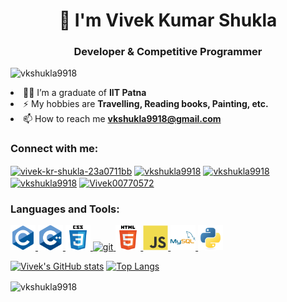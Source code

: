 <h1 align="center">👋 I'm Vivek Kumar Shukla</h1>
<h3 align="center">Developer & Competitive Programmer</h3>
<p align="left"> <img src="https://komarev.com/ghpvc/?username=vkshukla9918&label=Profile%20views&color=0e75b6&style=flat" alt="vkshukla9918" /> </

- 👨‍💻 I’m a graduate of **IIT Patna**
- ⚡ My hobbies are **Travelling, Reading books, Painting, etc.**
- 📫 How to reach me **vkshukla9918@gmail.com**

<h3 align="left">Connect with me:</h3>
<p align="left">
<a href="https://linkedin.com/in/vivek-kr-shukla-23a0711bb" target="blank"><img align="center" src="https://raw.githubusercontent.com/rahuldkjain/github-profile-readme-generator/master/src/images/icons/Social/linked-in-alt.svg" alt="vivek-kr-shukla-23a0711bb" height="30" width="40" /></a>
<a href="https://www.hackerrank.com/vkshukla9918" target="blank"><img align="center" src="https://raw.githubusercontent.com/rahuldkjain/github-profile-readme-generator/master/src/images/icons/Social/hackerrank.svg" alt="vkshukla9918" height="30" width="40" /></a>
<a href="https://www.hackerearth.com/@vkshukla9918" target="blank"><img align="center" src="https://raw.githubusercontent.com/rahuldkjain/github-profile-readme-generator/master/src/images/icons/Social/hackerearth.svg" alt="vkshukla9918" height="30" width="40" /></a>
<a href="https://www.codechef.com/users/vkshukla9918" target="blank"><img align="center" src="https://cdn.jsdelivr.net/npm/simple-icons@3.1.0/icons/codechef.svg" alt="vkshukla9918" height="30" width="40" /></a>
<a href="https://twitter.com/Vivek00770572" target="blank"><img align="center" src="https://raw.githubusercontent.com/rahuldkjain/github-profile-readme-generator/master/src/images/icons/Social/twitter.svg" alt="Vivek00770572" height="30" width="40" /></a>
</p>

<h3 align="left">Languages and Tools:</h3>
<p align="left">
<a href="https://www.cprogramming.com/" target="_blank" rel="noreferrer"> <img src="https://raw.githubusercontent.com/devicons/devicon/master/icons/c/c-original.svg" alt="c" width="40" height="40"/> </a> 
<a href="https://www.w3schools.com/cpp/" target="_blank" rel="noreferrer"> <img src="https://raw.githubusercontent.com/devicons/devicon/master/icons/cplusplus/cplusplus-original.svg" alt="cplusplus" width="40" height="40"/> </a> 
<a href="https://www.w3schools.com/css/" target="_blank" rel="noreferrer"> <img src="https://raw.githubusercontent.com/devicons/devicon/master/icons/css3/css3-original-wordmark.svg" alt="css3" width="40" height="40"/> </a> 
<a href="https://git-scm.com/" target="_blank" rel="noreferrer"> <img src="https://www.vectorlogo.zone/logos/git-scm/git-scm-icon.svg" alt="git" width="40" height="40"/> </a> 
<a href="https://www.w3.org/html/" target="_blank" rel="noreferrer"> <img src="https://raw.githubusercontent.com/devicons/devicon/master/icons/html5/html5-original-wordmark.svg" alt="html5" width="40" height="40"/> </a> 
<a href="https://developer.mozilla.org/en-US/docs/Web/JavaScript" target="_blank" rel="noreferrer"> <img src="https://raw.githubusercontent.com/devicons/devicon/master/icons/javascript/javascript-original.svg" alt="javascript" width="40" height="40"/> </a> 
<a href="https://www.mysql.com/" target="_blank" rel="noreferrer"> <img src="https://raw.githubusercontent.com/devicons/devicon/master/icons/mysql/mysql-original-wordmark.svg" alt="mysql" width="40" height="40"/> </a> 
<a href="https://www.python.org" target="_blank" rel="noreferrer"> <img src="https://raw.githubusercontent.com/devicons/devicon/master/icons/python/python-original.svg" alt="python" width="40" height="40"/> </a> 

[![Vivek's GitHub stats](https://github-readme-stats.vercel.app/api?username=vkshukla9918&count_private=true&show_icons=true&theme=radical)](https://github.com/vkshukla9918/github-readme-stats)        [![Top Langs](https://github-readme-stats-eight-theta.vercel.app/api/top-langs/?username=vkshukla9918&layout=compact&langs_count=8&theme=react)](https://github.com/vkshukla9918/)

<p><img align="center" src="https://github-readme-streak-stats.herokuapp.com/?user=vkshukla9918&" alt="vkshukla9918" /></p>
